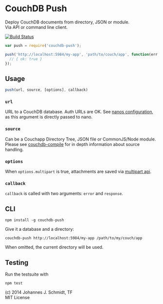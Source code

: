 # CouchDB Push
Deploy CouchDB documents from directory, JSON or module.  
Via API or command line client.

[![Build
Status](https://travis-ci.org/jo/couchdb-push.svg?branch=master)](http://travis-ci.org/jo/couchdb-push)

```js
var push = require('couchdb-push');

push('http://localhost:5984/my-app', 'path/to/couch/app', function(err, resp) {
  // { ok: true }
});
```

## Usage
```js
push(url, source, [options], callback)
```

### `url`
URL to a CouchDB database. Auth URLs are OK. See
[nanos configuration](https://github.com/dscape/nano#configuration), as this argument is
directly passed to nano.

### `source`
Can be a  Couchapp Directory Tree, JSON file or CommonJS/Node module.
Please see [couchdb-compile](https://github.com/jo/couchdb-compile) for in depth
information about source handling.

### `options`
When `options.multipart` is true, attachments are saved via [multipart
api](http://docs.couchdb.org/en/latest/api/document/common.html#creating-multiple-attachments).

### `callback`
`callback` is called with two arguments: `error` and `response`.

## CLI
```shell
npm install -g couchdb-push
```

Give it a database and a directory:
```shell
couchdb-push http://localhost:5984/my-app /path/to/my/couch/app
```

When omitted, the current directory will be used.

## Testing
Run the testsuite with
```shell
npm test
```

(c) 2014 Johannes J. Schmidt, TF  
MIT License
